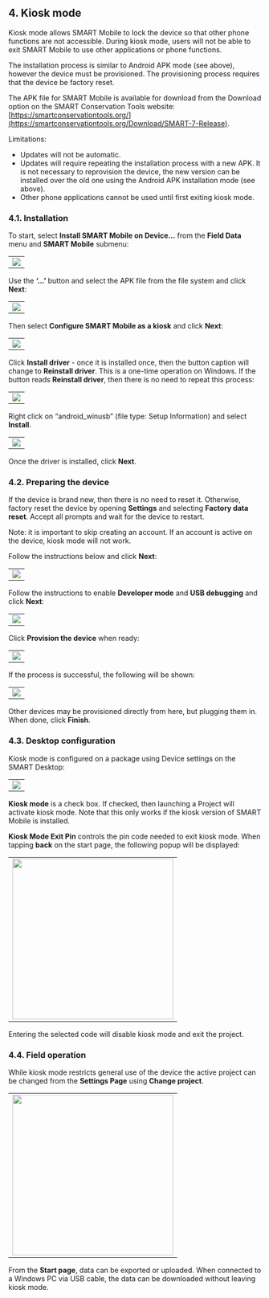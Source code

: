 ## 4. Kiosk mode
Kiosk mode allows SMART Mobile to lock the device so that other phone functions are not accessible. During kiosk mode, users will not be able to exit SMART Mobile to use other applications or phone functions.

The installation process is similar to Android APK mode (see above), however the device must be provisioned. The provisioning process requires that the device be factory reset. 

The APK file for SMART Mobile is available for download from the Download option on the SMART Conservation Tools website: [https://smartconservationtools.org/](https://smartconservationtools.org/Download/SMART-7-Release). 

Limitations:
* Updates will not be automatic. 
* Updates will require repeating the installation process with a new APK. It is not necessary to reprovision the device, the new version can be installed over the old one using the Android APK installation mode (see above).
* Other phone applications cannot be used until first exiting kiosk mode.

### 4.1. Installation
To start, select **Install SMART Mobile on Device…** from the **Field Data** menu and **SMART Mobile** submenu:
<table>
<tr>
<td><img src="{{ site.baseurl }}/assets/smart/image82.png" /></td>
</tr>
</table>

Use the **‘...’** button and select the APK file from the file system and click **Next**:
<table>
<tr>
<td><img src="{{ site.baseurl }}/assets/smart/image102.png" /></td>
</tr>
</table>

Then select **Configure SMART Mobile as a kiosk** and click **Next**:
<table>
<tr>
<td><img src="{{ site.baseurl }}/assets/smart/image228.png" /></td>
</tr>
</table>

Click **Install driver** - once it is installed once, then the button caption will change to **Reinstall driver**. This is a one-time operation on Windows. If the button reads **Reinstall driver**, then there is no need to repeat this process:
<table>
<tr>
<td><img src="{{ site.baseurl }}/assets/smart/image17.png" /></td>
</tr>
</table>

Right click on “android_winusb” (file type: Setup Information) and select **Install**.
<table>
<tr>
<td><img src="{{ site.baseurl }}/assets/smart/image36.png" /></td>
</tr>
</table>

Once the driver is installed, click **Next**.
### 4.2. Preparing the device

If the device is brand new, then there is no need to reset it. Otherwise, factory reset the device by opening **Settings** and selecting **Factory data reset**. Accept all prompts and wait for the device to restart.

Note: it is important to skip creating an account. If an account is active on the device, kiosk mode will not work.

Follow the instructions below and click **Next**:
<table>
<tr>
<td><img src="{{ site.baseurl }}/assets/smart/image241.png" /></td>
</tr>
</table>

Follow the instructions to enable **Developer mode** and **USB debugging** and click **Next**:
<table>
<tr>
<td><img src="{{ site.baseurl }}/assets/smart/image257.png" /></td>
</tr>
</table>

Click **Provision the device** when ready:
<table>
<tr>
<td><img src="{{ site.baseurl }}/assets/smart/image2.png" /></td>
</tr>
</table>

If the process is successful, the following will be shown:
<table>
<tr>
<td><img src="{{ site.baseurl }}/assets/smart/image49.png" /></td>
</tr>
</table>

Other devices may be provisioned directly from here, but plugging them in. When done, click **Finish**.

### 4.3. Desktop configuration
Kiosk mode is configured on a package using Device settings on the SMART Desktop:
<table>
<tr>
<td><img src="{{ site.baseurl }}/assets/smart/image131.png" /></td>
</tr>
</table>

**Kiosk mode** is a check box. If checked, then launching a Project will activate kiosk mode. Note that this only works if the kiosk version of SMART Mobile is installed.

**Kiosk Mode Exit Pin** controls the pin code needed to exit kiosk mode. When tapping **back** on the start page, the following popup will be displayed:
<table>
<tr>
<td><img width="320" src="{{ site.baseurl }}/assets/smart/image130.png" /></td>
</tr>
</table>

Entering the selected code will disable kiosk mode and exit the project.

### 4.4. Field operation
While kiosk mode restricts general use of the device the active project can be changed from the **Settings Page** using **Change project**.
<table>
<tr>
<td><img width="320" src="{{ site.baseurl }}/assets/smart/image13.png" /></td>
</tr>
</table>

From the **Start page**, data can be exported or uploaded. When connected to a Windows PC via USB cable, the data can be downloaded without leaving kiosk mode.
